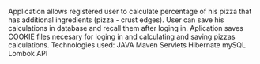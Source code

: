 Application allows registered user to calculate percentage of his pizza that has additional ingredients (pizza - crust edges).
User can save his calculations in database and recall them after loging in.
Aplication saves COOKIE files necesary for loging in and calculating and saving pizzas calculations.
Technologies used:
JAVA
Maven
Servlets
Hibernate
mySQL
Lombok
API